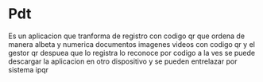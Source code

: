 # Pdt
Es un aplicacion que tranforma de registro con codigo qr que ordena de manera albeta y numerica  documentos imagenes videos con codigo qr y el gestor qr despuea que lo registra lo reconoce por codigo a la ves se puede descargar la aplicacion en otro dispositivo y se pueden entrelazar por sistema ipqr
